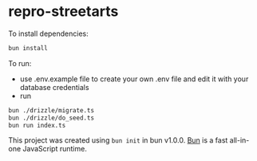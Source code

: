 # repro-streetarts

To install dependencies:

```bash
bun install
```

To run:
 - use .env.example file to create your own .env file and edit it with your database credentials
 - run
```bash
bun ./drizzle/migrate.ts
bun ./drizzle/do_seed.ts
bun run index.ts
```

This project was created using `bun init` in bun v1.0.0. [Bun](https://bun.sh) is a fast all-in-one JavaScript runtime.
